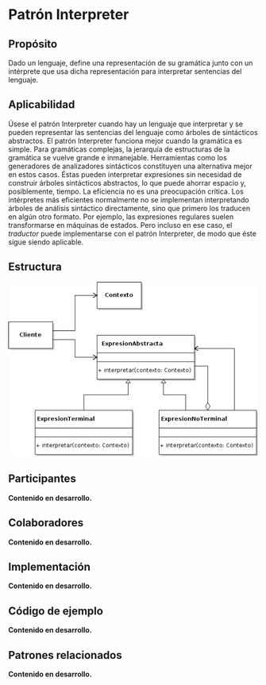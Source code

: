 # Patrón Interpreter

## Propósito

Dado un lenguaje, define una representación de su gramática junto con un intérprete que usa dicha representación para interpretar sentencias del lenguaje.

## Aplicabilidad

Úsese el patrón Interpreter cuando hay un lenguaje que interpretar y se pueden representar las sentencias del lenguaje como árboles de sintácticos abstractos. El patrón Interpreter funciona mejor cuando la gramática es simple. Para gramáticas complejas, la jerarquía de estructuras de la gramática se vuelve grande e inmanejable. Herramientas como los generadores de analizadores sintácticos constituyen una alternativa mejor en estos casos. Éstas pueden interpretar expresiones sin necesidad de construir árboles sintácticos abstractos, lo que puede ahorrar espacio y, posiblemente, tiempo.
La eficiencia no es una preocupación crítica. Los intérpretes más eficientes normalmente no se implementan interpretando árboles de análisis sintáctico directamente, sino que primero los traducen en algún otro formato. Por ejemplo, las expresiones regulares suelen transformarse en máquinas de estados. Pero incluso en ese caso, el _traductor_ puede implementarse con el patrón Interpreter, de modo que éste sigue siendo aplicable.

## Estructura

![](/assets/uml/interpreter.png)

## Participantes

**Contenido en desarrollo.**

## Colaboradores

**Contenido en desarrollo.**

## Implementación

**Contenido en desarrollo.**

## Código de ejemplo

**Contenido en desarrollo.**

## Patrones relacionados

**Contenido en desarrollo.**
